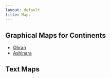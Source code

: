 ```yaml
---
layout: default
title: Maps
---
```

<style>
body {
  background-image: url('/images/BurningMUD_Orhan.jpg');
  background-repeat: no-repeat;
  background-attachment: fixed;
  background-position: center;
}
</style>
## Graphical Maps for Continents

* [Ohran](../images/BurningMUD_Orhan.jpg)<br />
* [Ashinara](../images/BurningMUD_Ashinara.jpg)

## Text Maps